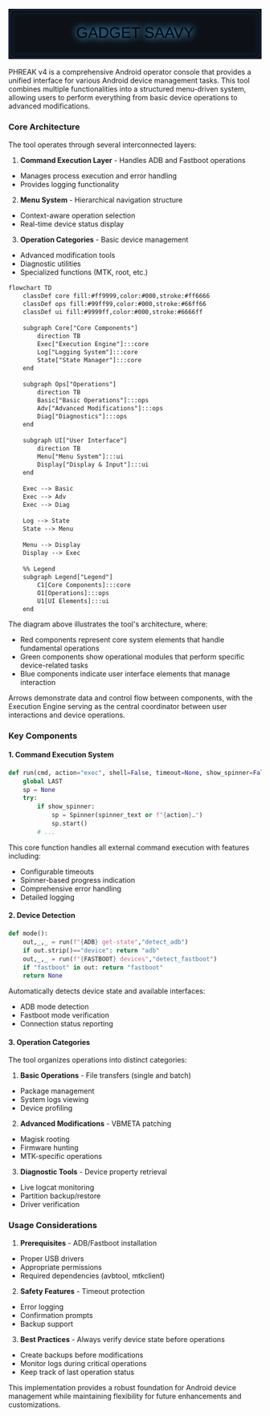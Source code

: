 ![Sheen Banner](https://raw.githubusercontent.com/74Thirsty/74Thirsty/main/assets/banner.svg)

PHREAK v4 is a comprehensive Android operator console that provides a unified interface for various Android device management tasks. This tool combines multiple functionalities into a structured menu-driven system, allowing users to perform everything from basic device operations to advanced modifications.

### Core Architecture

The tool operates through several interconnected layers:

1. **Command Execution Layer**  - Handles ADB and Fastboot operations
  - Manages process execution and error handling
  - Provides logging functionality


2. **Menu System**  - Hierarchical navigation structure
  - Context-aware operation selection
  - Real-time device status display


3. **Operation Categories**  - Basic device management
  - Advanced modification tools
  - Diagnostic utilities
  - Specialized functions (MTK, root, etc.)




```mermaid
flowchart TD
    classDef core fill:#ff9999,color:#000,stroke:#ff6666
    classDef ops fill:#99ff99,color:#000,stroke:#66ff66
    classDef ui fill:#9999ff,color:#000,stroke:#6666ff
    
    subgraph Core["Core Components"]
        direction TB
        Exec["Execution Engine"]:::core
        Log["Logging System"]:::core
        State["State Manager"]:::core
    end
    
    subgraph Ops["Operations"]
        direction TB
        Basic["Basic Operations"]:::ops
        Adv["Advanced Modifications"]:::ops
        Diag["Diagnostics"]:::ops
    end
    
    subgraph UI["User Interface"]
        direction TB
        Menu["Menu System"]:::ui
        Display["Display & Input"]:::ui
    end
    
    Exec --> Basic
    Exec --> Adv
    Exec --> Diag
    
    Log --> State
    State --> Menu
    
    Menu --> Display
    Display --> Exec
    
    %% Legend
    subgraph Legend["Legend"]
        C1[Core Components]:::core
        O1[Operations]:::ops
        U1[UI Elements]:::ui
    end
```


The diagram above illustrates the tool's architecture, where:

- Red components represent core system elements that handle fundamental operations
- Green components show operational modules that perform specific device-related tasks
- Blue components indicate user interface elements that manage interaction

Arrows demonstrate data and control flow between components, with the Execution Engine serving as the central coordinator between user interactions and device operations.

### Key Components

#### 1. Command Execution System

```python
def run(cmd, action="exec", shell=False, timeout=None, show_spinner=False, spinner_text=None):
    global LAST
    sp = None
    try:
        if show_spinner:
            sp = Spinner(spinner_text or f"{action}…")
            sp.start()
        # ...
```

This core function handles all external command execution with features including:

- Configurable timeouts
- Spinner-based progress indication
- Comprehensive error handling
- Detailed logging

#### 2. Device Detection

```python
def mode():
    out,_,_ = run(f"{ADB} get-state","detect_adb")
    if out.strip()=="device": return "adb"
    out,_,_ = run(f"{FASTBOOT} devices","detect_fastboot")
    if "fastboot" in out: return "fastboot"
    return None
```

Automatically detects device state and available interfaces:

- ADB mode detection
- Fastboot mode verification
- Connection status reporting

#### 3. Operation Categories

The tool organizes operations into distinct categories:

1. **Basic Operations**  - File transfers (single and batch)
  - Package management
  - System logs viewing
  - Device profiling


2. **Advanced Modifications**  - VBMETA patching
  - Magisk rooting
  - Firmware hunting
  - MTK-specific operations


3. **Diagnostic Tools**  - Device property retrieval
  - Live logcat monitoring
  - Partition backup/restore
  - Driver verification



### Usage Considerations

1. **Prerequisites**  - ADB/Fastboot installation
  - Proper USB drivers
  - Appropriate permissions
  - Required dependencies (avbtool, mtkclient)


2. **Safety Features**  - Timeout protection
  - Error logging
  - Confirmation prompts
  - Backup support


3. **Best Practices**  - Always verify device state before operations
  - Create backups before modifications
  - Monitor logs during critical operations
  - Keep track of last operation status



This implementation provides a robust foundation for Android device management while maintaining flexibility for future enhancements and customizations.
